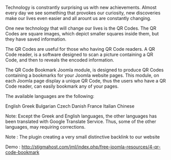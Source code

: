 Technology is constrantly surprising us with new achievements. Almost every day we see something that provokes our curiosity, new discoveries make our lives even easier and all arount us are constantly changing.

One new technology that will change our lives is the QR Codes. The QR Codes are square images, which depict smaller squares inside them, but they have saved information.

The QR Codes are useful for those who having QR Code readers. A QR Code reader, is a software designed to scan a picture containing a QR Code, and then to reveals the encoded information.

The QR Code Bookmark Joomla module, is designed to produce QR Codes containing a bookmarks for your Joomla website pages. This module, on each Joomla page display a unique QR Code, thus the users who have a QR Code reader, can easily bookmark any of your pages.

The available languages are the following:

English
Greek
Bulgarian
Czech
Danish
France
Italian
Chinese

Note: Except the Greek and English languages, the other languages has been translated with Google Translate Service. Thus, some of the other languages, may requiring corrections.

Note : The plugin creating a very small distinctive backlink to our website

Demo : http://stigmahost.com/jml/index.php/free-joomla-resources/4-qr-code-bookmark